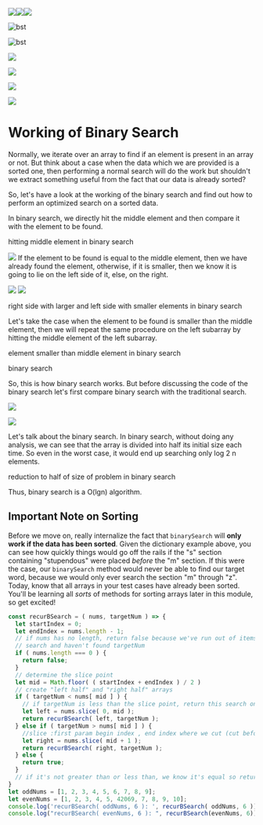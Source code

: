 ![](real.png)![](2.png)![](3.png)


![bst](https://blog.penjee.com/wp-content/uploads/2015/11/binary-search-tree-sorted-array-animation.gif)


![bst](https://i.pinimg.com/originals/e2/9a/31/e29a31c78bcc0d07c612adc77acc09a0.gif)


![](https://blog.penjee.com/wp-content/uploads/2015/12/linear-vs-binary-search-best-case.gif)


![](https://blog.penjee.com/wp-content/uploads/2015/12/linear-vs-binary-search-worst-case.gif)


![](https://blog.penjee.com/wp-content/uploads/2015/12/optimal-binary-search-tree-from-sorted-array.gif)


![](https://blog.penjee.com/wp-content/uploads/2015/11/binary-search-tree-insertion-animation.gif)


# Working of Binary Search

Normally, we iterate over an array to find if an element is present in an array or not. But think about a case when the data which we are provided is a sorted one, then performing a normal search will do the work but shouldn't we extract something useful from the fact that our data is already sorted?

So, let's have a look at the working of the binary search and find out how to perform an optimized search on a sorted data.


In binary search, we directly hit the middle element and then compare it with the element to be found.

hitting middle element in binary search

![](bst-mid-ele.png)
If the element to be found is equal to the middle element, then we have already found the element, otherwise, if it is smaller, then we know it is going to lie on the left side of it, else, on the right.

![](ya.png)
![](a1.png)


right side with larger and left side with smaller elements in binary search

Let's take the case when the element to be found is smaller than the middle element, then we will repeat the same procedure on the left subarray by hitting the middle element of the left subarray.

element smaller than middle element in binary search

binary search

So, this is how binary search works. But before discussing the code of the binary search let's first compare binary search with the traditional search.

![](b-vs-trda.png)

![](https://www.codesdope.com/staticroot/images/algorithm/binary_search.gif)

Let's talk about the binary search. In binary search, without doing any analysis, we can see that the array is divided into half its initial size each time. So even in the worst case, it would end up searching only 
log
2
n
 elements.

reduction to half of size of problem in binary search

Thus, binary search is a O(lgn) algorithm.
## Important Note on Sorting

Before we move on, really internalize the fact that `binarySearch` will **only
work if the data has been sorted**. Given the dictionary example above, you can
see how quickly things would go off the rails if the "s" section containing
"stupendous" were placed *before* the "m" section. If this were the case, our
`binarySearch` method would never be able to find our target word, because we
would only ever search the section "m" through "z". Today, know that all arrays
in your test cases have already been sorted. You'll be learning all *sorts* of
methods for sorting arrays later in this module, so get excited!


```js
const recurBSearch = ( nums, targetNum ) => {
  let startIndex = 0;
  let endIndex = nums.length - 1;
  // if nums has no length, return false because we've run out of items to
  // search and haven't found targetNum
  if ( nums.length === 0 ) {
    return false;
  }
  // determine the slice point
  let mid = Math.floor( ( startIndex + endIndex ) / 2 )
  // create "left half" and "right half" arrays
  if ( targetNum < nums[ mid ] ) {
    // if targetNum is less than the slice point, return this search on the left half
    let left = nums.slice( 0, mid );
    return recurBSearch( left, targetNum );
  } else if ( targetNum > nums[ mid ] ) {
    //slice :first param begin index , end index where we cut (cut before end index)
    let right = nums.slice( mid + 1 );
    return recurBSearch( right, targetNum );
  } else {
    return true;
  }
  // if it's not greater than or less than, we know it's equal so return true
}
let oddNums = [1, 2, 3, 4, 5, 6, 7, 8, 9];
let evenNums = [1, 2, 3, 4, 5, 42069, 7, 8, 9, 10];
console.log('recurBSearch( oddNums, 6 ): ', recurBSearch( oddNums, 6 ));
console.log("recurBSearch( evenNums, 6 ): ", recurBSearch(evenNums, 6));
```
